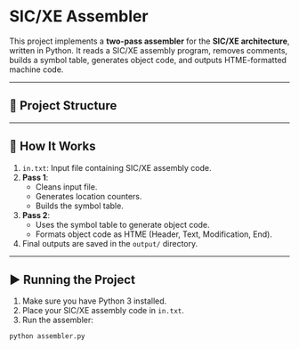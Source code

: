 # SIC/XE Assembler

This project implements a **two-pass assembler** for the **SIC/XE architecture**, written in Python. It reads a SIC/XE assembly program, removes comments, builds a symbol table, generates object code, and outputs HTME-formatted machine code.

---

## 📁 Project Structure


---

## 🚀 How It Works

1. `in.txt`: Input file containing SIC/XE assembly code.
2. **Pass 1**:
   - Cleans input file.
   - Generates location counters.
   - Builds the symbol table.
3. **Pass 2**:
   - Uses the symbol table to generate object code.
   - Formats object code as HTME (Header, Text, Modification, End).
4. Final outputs are saved in the `output/` directory.

---

## ▶️ Running the Project

1. Make sure you have Python 3 installed.
2. Place your SIC/XE assembly code in `in.txt`.
3. Run the assembler:

```bash
python assembler.py
